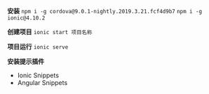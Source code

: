 **安装**
`npm i -g cordova@9.0.1-nightly.2019.3.21.fcf4d9b7`
`npm i -g ionic@4.10.2`

**创建项目**
`ionic start 项目名称`

**项目运行**
`ionic serve`

**安装提示插件**
+ Ionic Snippets
+ Angular Snippets